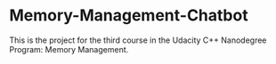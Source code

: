 # Memory-Management-Chatbot
This is the project for the third course in the Udacity C++ Nanodegree Program: Memory Management.
